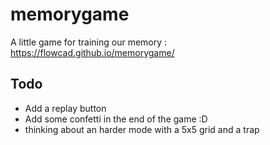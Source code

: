 # memorygame
A little game for training our memory : 
https://flowcad.github.io/memorygame/

## Todo
* Add a replay button
* Add some confetti in the end of the game :D
* thinking about an harder mode with a 5x5 grid and a trap
